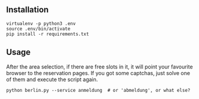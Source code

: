 Installation
-----------

```
virtualenv -p python3 .env
source .env/bin/activate
pip install -r requirements.txt
```

Usage
-----
After the area selection, if there are free slots in it, it will point your favourite browser to the reservation pages.
If you got some captchas, just solve one of them and execute the script again.

```
python berlin.py --service anmeldung  # or 'abmeldung', or what else?
```
